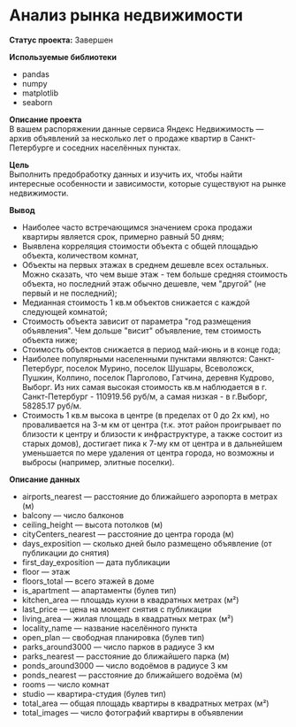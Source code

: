 # Анализ рынка недвижимости

**Статус проекта:** Завершен

**Используемые библиотеки**
* pandas
* numpy
* matplotlib
* seaborn

**Описание проекта**\
В вашем распоряжении данные сервиса Яндекс Недвижимость — архив объявлений за несколько лет о продаже квартир в Санкт-Петербурге и соседних населённых пунктах.

**Цель**\
Выполнить предобработку данных и изучить их, чтобы найти интересные особенности и зависимости, которые существуют на рынке недвижимости.

**Вывод**
* Наиболее часто встречающимся значением срока продажи квартиры является срок, примерно равный 50 дням;
* Выявлена корреляция стоимости объекта с общей площадью объекта, количеством комнат, 
* Объекты на первых этажах в среднем дешевле всех остальных. Можно сказать, что чем выше этаж - тем больше средняя стоимость объекта, но последний этаж обычно дешевле, чем "другой" (не первый и не последний);
* Медианная стоимость 1 кв.м объектов снижается с каждой следующей комнатой;
* Стоимость объекта зависит от параметра "год размещения объявления". Чем дольше "висит" объявление, тем стоимость объекта ниже;
* Стоимость объектов снижается в период май-июнь и в конце года;
* Наиболее популярными населенными пунктами являются: Санкт-Петербург, поселок Мурино, поселок Шушары, Всеволожск, Пушкин, Колпино, поселок Парголово, Гатчина, деревня Кудрово, Выборг. Из них самая высокая стоимость кв.м наблюдается в г. Санкт-Петербург - 110919.56 руб/м, а самая низкая - в г.Выборг, 58285.17 руб/м. 
* Стоимость 1 кв.м высока в центре (в пределах от 0 до 2х км), но проваливается на 3-м км от центра (т.к. этот район проигрывает по близости к центру и близости к инфраструктуре, а также состоит из старых домов), достигает пика к 7-му км от центра и в дальнейшем уменьшается по мере удаления от центра города, но возможны и выбросы (например, элитные поселки).


**Описание данных**
* airports_nearest — расстояние до ближайшего аэропорта в метрах (м)
* balcony — число балконов
* ceiling_height — высота потолков (м)
* cityCenters_nearest — расстояние до центра города (м)
* days_exposition — сколько дней было размещено объявление (от публикации до снятия)
* first_day_exposition — дата публикации
* floor — этаж
* floors_total — всего этажей в доме
* is_apartment — апартаменты (булев тип)
* kitchen_area — площадь кухни в квадратных метрах (м²)
* last_price — цена на момент снятия с публикации
* living_area — жилая площадь в квадратных метрах (м²)
* locality_name — название населённого пункта
* open_plan — свободная планировка (булев тип)
* parks_around3000 — число парков в радиусе 3 км
* parks_nearest — расстояние до ближайшего парка (м)
* ponds_around3000 — число водоёмов в радиусе 3 км
* ponds_nearest — расстояние до ближайшего водоёма (м)
* rooms — число комнат
* studio — квартира-студия (булев тип)
* total_area — общая площадь квартиры в квадратных метрах (м²)
* total_images — число фотографий квартиры в объявлении

